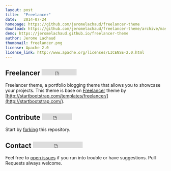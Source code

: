 ```yaml
---
layout: post
title:  "Freelancer"
date:   2014-07-24
homepage: https://github.com/jeromelachaud/freelancer-theme
download: https://github.com/jeromelachaud/freelancer-theme/archive/master.zip
demo: https://jeromelachaud.github.io/freelancer-theme
author: Jerome Lachaud
thumbnail: freelancer.png
license: Apache 2.0
license_link: http://www.apache.org/licenses/LICENSE-2.0.html
---
```


## Freelancer <iframe src="http://ghbtns.com/github-btn.html?user=jeromelachaud&repo=freelancer-theme&type=watch&count=true" allowtransparency="true" frameborder="0" scrolling="0" width="110" height="20"></iframe>
Freelancer theme, a portfolio blogging theme that allows you to showcase your projects. This theme is base on [Freelancer](http://startbootstrap.com/templates/freelancer/) theme by [http://startbootstrap.com/templates/freelancer/](http://startbootstrap.com/).

## Contribute <iframe src="http://ghbtns.com/github-btn.html?user=jeromelachaud&repo=freelancer-theme&type=fork&count=true" allowtransparency="true" frameborder="0" scrolling="0" width="95" height="20"></iframe>
Start by [forking](https://github.com/jeromelachaud/freelancer-theme/fork) this repository.

## Contact <iframe src="http://ghbtns.com/github-btn.html?user=jeromelachaud&type=follow" allowtransparency="true" frameborder="0" scrolling="0" width="156" height="20"></iframe>
Feel free to [open issues](https://github.com/jeromelachaud/freelancer-theme/issues/new) if you run into trouble or have suggestions.
Pull Requests always welcome.